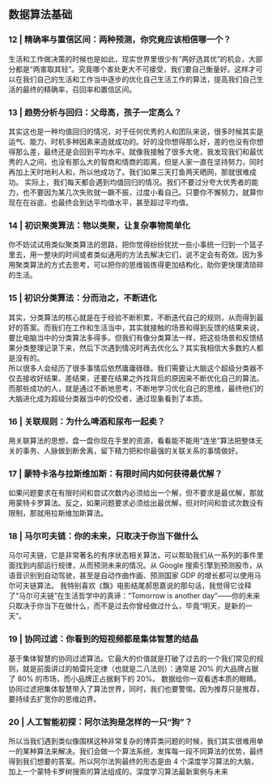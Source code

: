<!--
 * @Author: zhangyu
 * @Email: zhangdulin@outlook.com
 * @Date: 2022-09-21 18:51:48
 * @LastEditors: zhangyu
 * @LastEditTime: 2022-11-04 15:23:53
 * @Description: 
-->

## 数据算法基础
### 12 | 精确率与置信区间：两种预测，你究竟应该相信哪一个？
生活和工作做决策的时候也是如此，现实世界里很少有“两好选其优”的机会，大部分都是“两害取其轻”。究竟哪个害处更大不可接受，我们要自己衡量好。这样才可以在我们自己的生活和工作当中逐步的优化自己生活工作的算法，提高我们自己生活的最终的精确率，召回率和置信区间。

### 13 | 趋势分析与回归：父母高，孩子一定高么？
其实这也是一种均值回归的情况，对于任何优秀的人和团队来说，很多时候其实是运气、能力、时机多种因素来造就成功的。好的没你想得那么好，差的也没有你想得那么差，最终还是会回到平均水平。就像我接触了很多大佬，我发现我们和最优秀的人之间，也没有那么大的智商和情商的距离，但是人家一直在坚持努力，同时再加上天时地利人和，所以他成功了。我们如果三天打鱼两天晒网，那就很难成功。
实际上，我们每天都会遇到均值回归的情况。我们不要过分夸大优秀者的能力，也不要因为某几次失败就一蹶不振，过度小看自己。只要你不懈努力，就算你现在在谷底，也最终会到达平均值水平，甚至超过平均值。

### 14 | 初识聚类算法：物以类聚，让复杂事物简单化
你不妨试试用类似聚类算法的思路，把你觉得纷纷扰扰一些小事统一归到一个篮子里去，用一整块的时间或者类似通用的方法去解决它们，说不定会有奇效。因为多用聚类算法的方式去思考，可以把你的思维锻炼得更加结构化，助你更快理清琐碎的生活。

### 15 | 初识分类算法：分而治之，不断进化
其实，分类算法的核心就是在于经验不断积累，不断迭代自己的规则，从而得到最好的答案。而我们在工作和生活当中，其实就接触的场景和得到反馈的结果来说，要比电脑当中的分类算法多得多。但我们有像分类算法一样，把这些场景和反馈结果分类整理记录下来，然后下次遇到情况时再去优化么？其实我相信大多数的人都是没有的。	
所以很多人会经历了很多事情后依然庸庸碌碌。我们需要让大脑这个超级分类器不仅去接收好结果、差结果，还要在结果之外找背后的原因来不断优化自己的算法。而那些成功的人，就是通过不断地思考，不断地学习优化自己的思维，最终他们的大脑进化成为超级分类器当中的佼佼者，通过现象看到了本质。

### 16 | 关联规则：为什么啤酒和尿布一起卖？
用关联算法的思想，盘一盘你现在手里的资源，看看能不能用“连坐”算法把整体无关的事务、人脉做到断舍离，留下精力把和你最强的关联关系的事情做好。

### 17 | 蒙特卡洛与拉斯维加斯：有限时间内如何获得最优解？
如果问题要求在有限时间和尝试次数内必须给出一个解，但不要求是最优解，那就用蒙特卡罗算法。反之，如果问题要求必须给出最优解，但对时间和尝试次数没有限制，那就用拉斯维加斯算法。

### 18 | 马尔可夫链：你的未来，只取决于你当下做什么
马尔可夫链，它是非常著名的有序状态相关算法，可以帮助我们从一系列的事件里面找到内部运行规律，从而预测未来的情况。从 Google 搜索引擎到预测股市，从语音识别到自动驾驶，甚至是自动作曲作画、预测国家 GDP 的增长都可以使用马尔可夫链算法。
我特别喜欢《飘》电影结尾郝思嘉说的那句话，我觉得它诠释了“马尔可夫链”在生活哲学中的真谛：“Tomorrow is another day”——你的未来只取决于你当下在做什么，而不是过去你曾经做过什么，毕竟“明天，是新的一天”。

### 19 | 协同过滤：你看到的短视频都是集体智慧的结晶
基于集体智慧的协同过滤算法。它最大的价值就是打破了过去的一个我们常见的规则，就是前面讲过的帕雷托定律（也就是二八法则）：通常是 20% 的大品牌占据了 80% 的市场，而小品牌正占据剩下的 20%。
数据给你一双看透本质的眼睛。协同过滤把集体智慧带入了算法世界，同时，我们也要警惕，因为推荐只是推荐，要持续去扩宽你的思维边界。

### 20 | 人工智能初探：阿尔法狗是怎样的一只“狗”？
所以当我们遇到类似像围棋这种非常复杂的博弈类问题的时候，我们其实很难用单一的某种算法来解决。我们会做一个算法系统，发挥每一段不同算法的优势，最终得到我们想要的答案。所以阿尔法狗最终的形态是由 4 个深度学习算法的大脑，加上一个蒙特卡罗树搜索的算法组成的。深度学习算法最新案例与未来

<Gitalk />
